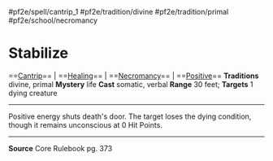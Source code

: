 #pf2e/spell/cantrip_1 #pf2e/tradition/divine #pf2e/tradition/primal #pf2e/school/necromancy 
# Stabilize
==[Cantrip](../../../Traits/Cantrip.md)== | ==[Healing](../../../Traits/Healing.md)== | ==[Necromancy](../../../Traits/Necromancy.md)== | ==[Positive](../../../Traits/Positive.md)==
**Traditions** divine, primal
**Mystery** life
**Cast**  somatic, verbal
**Range** 30 feet; **Targets** 1 dying creature

---
Positive energy shuts death's door. The target loses the dying condition, though it remains unconscious at 0 Hit Points.

---
**Source** Core Rulebook pg. 373
